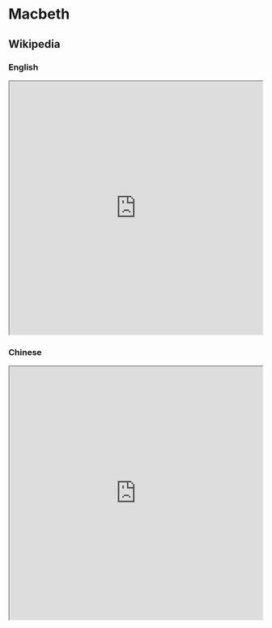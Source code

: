 # Macbeth

## Wikipedia

### English

<iframe src="https://en.m.wikipedia.org/wiki/Macbeth" style="height: 500px; width: 500px"></iframe>

### Chinese

<iframe src="https://zh.m.wikipedia.org/wiki/%E9%A6%AC%E5%85%8B%E7%99%BD" style="height: 500px; width: 500px"></iframe>
